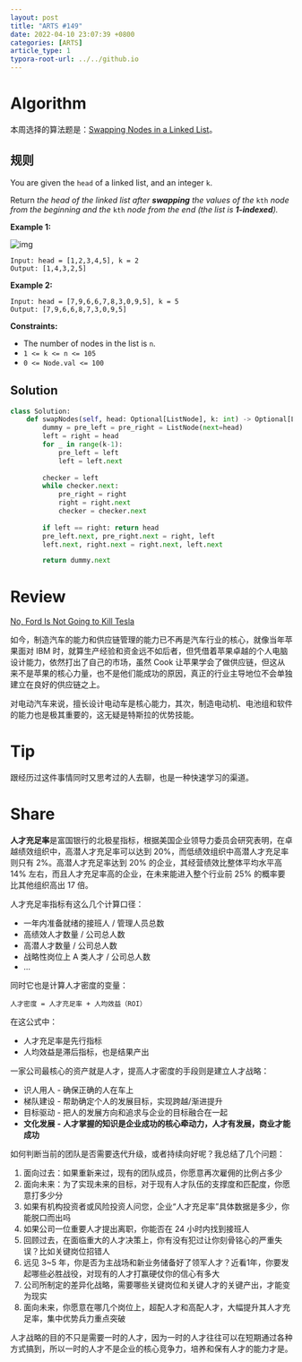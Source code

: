 ```yaml
---
layout: post
title: "ARTS #149"
date: 2022-04-10 23:07:39 +0800
categories: [ARTS]
article_type: 1
typora-root-url: ../../github.io
---
```



# Algorithm

本周选择的算法题是：[Swapping Nodes in a Linked List](https://leetcode.com/problems/swapping-nodes-in-a-linked-list)。


## 规则

You are given the `head` of a linked list, and an integer `k`.

Return *the head of the linked list after **swapping** the values of the* `kth` *node from the beginning and the* `kth` *node from the end (the list is **1-indexed**).*

 

**Example 1:**

![img](https://assets.leetcode.com/uploads/2020/09/21/linked1.jpg)

```
Input: head = [1,2,3,4,5], k = 2
Output: [1,4,3,2,5]
```

**Example 2:**

```
Input: head = [7,9,6,6,7,8,3,0,9,5], k = 5
Output: [7,9,6,6,8,7,3,0,9,5]
```

 

**Constraints:**

- The number of nodes in the list is `n`.
- `1 <= k <= n <= 105`
- `0 <= Node.val <= 100`

## Solution

```python
class Solution:
    def swapNodes(self, head: Optional[ListNode], k: int) -> Optional[ListNode]:
        dummy = pre_left = pre_right = ListNode(next=head)
        left = right = head
        for _ in range(k-1):
            pre_left = left
            left = left.next
        
        checker = left
        while checker.next:
            pre_right = right
            right = right.next
            checker = checker.next
        
        if left == right: return head
        pre_left.next, pre_right.next = right, left
        left.next, right.next = right.next, left.next

        return dummy.next
```


# Review

[No, Ford Is Not Going to Kill Tesla](https://erik-engheim.medium.com/no-ford-is-not-going-to-kill-tesla-db029bf20b78)

如今，制造汽车的能力和供应链管理的能力已不再是汽车行业的核心，就像当年苹果面对 IBM 时，就算生产经验和资金远不如后者，但凭借着苹果卓越的个人电脑设计能力，依然打出了自己的市场，虽然 Cook 让苹果学会了做供应链，但这从来不是苹果的核心力量，也不是他们能成功的原因，真正的行业主导地位不会单独建立在良好的供应链之上。

对电动汽车来说，擅长设计电动车是核心能力，其次，制造电动机、电池组和软件的能力也是极其重要的，这无疑是特斯拉的优势技能。

# Tip

跟经历过这件事情同时又思考过的人去聊，也是一种快速学习的渠道。

# Share

**人才充足率**是富国银行的北极星指标，根据美国企业领导力委员会研究表明，在卓越绩效组织中，高潜人才充足率可以达到 20%，而低绩效组织中高潜人才充足率则只有 2%。高潜人才充足率达到 20% 的企业，其经营绩效比整体平均水平高 14% 左右，而且人才充足率高的企业，在未来能进入整个行业前 25% 的概率要比其他组织高出 17 倍。

人才充足率指标有这么几个计算口径：

- 一年内准备就绪的接班人 / 管理人员总数
- 高绩效人才数量 / 公司总人数
- 高潜人才数量 / 公司总人数
- 战略性岗位上 A 类人才 / 公司总人数
- ...

同时它也是计算人才密度的变量：

```
人才密度 = 人才充足率 + 人均效益（ROI）
```

在这公式中：

- 人才充足率是先行指标
- 人均效益是滞后指标，也是结果产出

一家公司最核心的资产就是人才，提高人才密度的手段则是建立人才战略：

- 识人用人 - 确保正确的人在车上
- 梯队建设 - 帮助确定个人的发展目标，实现跨越/渐进提升
- 目标驱动 - 把人的发展方向和追求与企业的目标融合在一起
- **文化发展** **-** **人才掌握的知识是企业成功的核心牵动力，人才有发展，商业才能成功**

如何判断当前的团队是否需要迭代升级，或者持续向好呢？我总结了几个问题：

1. 面向过去：如果重新来过，现有的团队成员，你愿意再次雇佣的比例占多少
2. 面向未来：为了实现未来的目标，对于现有人才队伍的支撑度和匹配度，你愿意打多少分
3. 如果有机构投资者或风险投资人问您，企业“人才充足率”具体数据是多少，你能脱口而出吗
4. 如果公司一位重要人才提出离职，你能否在 24 小时内找到接班人
5. 回顾过去，在面临重大的人才决策上，你有没有犯过让你刻骨铭心的严重失误？比如关键岗位招错人
6. 远见 3~5 年，你是否为主战场和新业务储备好了领军人才？近看1年，你要发起哪些必胜战役，对现有的人才打赢硬仗你的信心有多大
7. 公司所制定的差异化战略，需要哪些关键岗位和关键人才的关键产出，才能变为现实
8. 面向未来，你愿意在哪几个岗位上，超配人才和高配人才，大幅提升其人才充足率，集中优势兵力重点突破

人才战略的目的不只是需要一时的人才，因为一时的人才往往可以在短期通过各种方式搞到，所以一时的人才不是企业的核心竞争力，培养和保有人才的能力才是。

